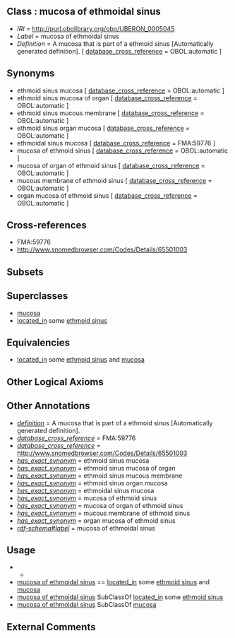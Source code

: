 
## Class : mucosa of ethmoidal sinus

 * *IRI* = http://purl.obolibrary.org/obo/UBERON_0005045
 * *Label* = mucosa of ethmoidal sinus
 * *Definition* = A mucosa that is part of a ethmoid sinus [Automatically generated definition]. [ [database_cross_reference](../../ef/oboInOwl#hasDbXref.md) = OBOL:automatic ]

## Synonyms

 * ethmoid sinus mucosa [ [database_cross_reference](../../ef/oboInOwl#hasDbXref.md) = OBOL:automatic ]
 * ethmoid sinus mucosa of organ [ [database_cross_reference](../../ef/oboInOwl#hasDbXref.md) = OBOL:automatic ]
 * ethmoid sinus mucous membrane [ [database_cross_reference](../../ef/oboInOwl#hasDbXref.md) = OBOL:automatic ]
 * ethmoid sinus organ mucosa [ [database_cross_reference](../../ef/oboInOwl#hasDbXref.md) = OBOL:automatic ]
 * ethmoidal sinus mucosa [ [database_cross_reference](../../ef/oboInOwl#hasDbXref.md) = FMA:59776 ]
 * mucosa of ethmoid sinus [ [database_cross_reference](../../ef/oboInOwl#hasDbXref.md) = OBOL:automatic ]
 * mucosa of organ of ethmoid sinus [ [database_cross_reference](../../ef/oboInOwl#hasDbXref.md) = OBOL:automatic ]
 * mucous membrane of ethmoid sinus [ [database_cross_reference](../../ef/oboInOwl#hasDbXref.md) = OBOL:automatic ]
 * organ mucosa of ethmoid sinus [ [database_cross_reference](../../ef/oboInOwl#hasDbXref.md) = OBOL:automatic ]

## Cross-references

 * FMA:59776
 * http://www.snomedbrowser.com/Codes/Details/65501003

## Subsets


## Superclasses

 * [mucosa](../../UBERON/44/UBERON_0000344.md)
 * [located_in](../../RO/25/RO_0001025.md) some [ethmoid sinus](../../UBERON/53/UBERON_0002453.md)

## Equivalencies

 * [located_in](../../RO/25/RO_0001025.md) some [ethmoid sinus](../../UBERON/53/UBERON_0002453.md) and [mucosa](../../UBERON/44/UBERON_0000344.md)

## Other Logical Axioms


## Other Annotations

 * *[definition](../../IAO/15/IAO_0000115.md)* = A mucosa that is part of a ethmoid sinus [Automatically generated definition].
 * *[database_cross_reference](../../ef/oboInOwl#hasDbXref.md)* = FMA:59776
 * *[database_cross_reference](../../ef/oboInOwl#hasDbXref.md)* = http://www.snomedbrowser.com/Codes/Details/65501003
 * *[has_exact_synonym](../../ym/oboInOwl#hasExactSynonym.md)* = ethmoid sinus mucosa
 * *[has_exact_synonym](../../ym/oboInOwl#hasExactSynonym.md)* = ethmoid sinus mucosa of organ
 * *[has_exact_synonym](../../ym/oboInOwl#hasExactSynonym.md)* = ethmoid sinus mucous membrane
 * *[has_exact_synonym](../../ym/oboInOwl#hasExactSynonym.md)* = ethmoid sinus organ mucosa
 * *[has_exact_synonym](../../ym/oboInOwl#hasExactSynonym.md)* = ethmoidal sinus mucosa
 * *[has_exact_synonym](../../ym/oboInOwl#hasExactSynonym.md)* = mucosa of ethmoid sinus
 * *[has_exact_synonym](../../ym/oboInOwl#hasExactSynonym.md)* = mucosa of organ of ethmoid sinus
 * *[has_exact_synonym](../../ym/oboInOwl#hasExactSynonym.md)* = mucous membrane of ethmoid sinus
 * *[has_exact_synonym](../../ym/oboInOwl#hasExactSynonym.md)* = organ mucosa of ethmoid sinus
 * *[rdf-schema#label](../../el/rdf-schema#label.md)* = mucosa of ethmoidal sinus

## Usage

 * -
 * [mucosa of ethmoidal sinus](../../UBERON/45/UBERON_0005045.md) == [located_in](../../RO/25/RO_0001025.md) some [ethmoid sinus](../../UBERON/53/UBERON_0002453.md) and [mucosa](../../UBERON/44/UBERON_0000344.md)
 * [mucosa of ethmoidal sinus](../../UBERON/45/UBERON_0005045.md) SubClassOf [located_in](../../RO/25/RO_0001025.md) some [ethmoid sinus](../../UBERON/53/UBERON_0002453.md)
 * [mucosa of ethmoidal sinus](../../UBERON/45/UBERON_0005045.md) SubClassOf [mucosa](../../UBERON/44/UBERON_0000344.md)

## External Comments

